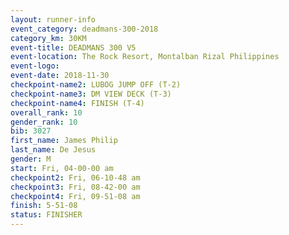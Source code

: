```yaml
---
layout: runner-info 
event_category: deadmans-300-2018 
category_km: 30KM 
event-title: DEADMANS 300 V5 
event-location: The Rock Resort, Montalban Rizal Philippines 
event-logo: 
event-date: 2018-11-30 
checkpoint-name2: LUBOG JUMP OFF (T-2) 
checkpoint-name3: DM VIEW DECK (T-3) 
checkpoint-name4: FINISH (T-4) 
overall_rank: 10
gender_rank: 10
bib: 3027
first_name: James Philip
last_name: De Jesus
gender: M
start: Fri, 04-00-00 am
checkpoint2: Fri, 06-10-48 am
checkpoint3: Fri, 08-42-00 am
checkpoint4: Fri, 09-51-08 am
finish: 5-51-08
status: FINISHER
---
```

